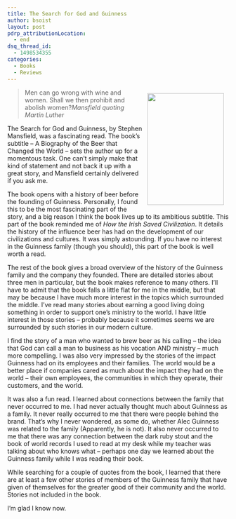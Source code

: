 ```yaml
---
title: The Search for God and Guinness
author: bsoist
layout: post
pdrp_attributionLocation:
  - end
dsq_thread_id:
  - 1498534355
categories:
  - Books
  - Reviews
---
```

<div style="float:right;padding:10px;">
  <a href="http://www.amazon.com/gp/product/B004AYDAWM/ref=as_li_ss_il?ie=UTF8&#038;camp=1789&#038;creative=390957&#038;creativeASIN=B004AYDAWM&#038;linkCode=as2&#038;tag=weifyoasme-20"><img width="174.5" height="255.5" border="0" src="http://ws-na.amazon-adsystem.com/widgets/q?_encoding=UTF8&#038;ASIN=B004AYDAWM&#038;Format=_SX500_&#038;ID=AsinImage&#038;MarketPlace=US&#038;ServiceVersion=20070822&#038;WS=1&#038;tag=weifyoasme-20" /></a><img src="http://ir-na.amazon-adsystem.com/e/ir?t=weifyoasme-20&#038;l=as2&#038;o=1&#038;a=B004AYDAWM" width="1" height="1" border="0" alt="" style="border:none !important; margin:0px !important;" />
</div>

> Men can go wrong with wine and women. Shall we then prohibit and abolish women?<cite>Mansfield quoting Martin Luther</cite>

The Search for God and Guinness, by Stephen Mansfield, was a fascinating read. The book&#8217;s subtitle &#8211; A Biography of the Beer that Changed the World &#8211; sets the author up for a momentous task. One can&#8217;t simply make that kind of statement and not back it up with a great story, and Mansfield certainly delivered if you ask me.

The book opens with a history of beer before the founding of Guinness. Personally, I found this to be the most fascinating part of the story, and a big reason I think the book lives up to its ambitious subtitle. This part of the book reminded me of *How the Irish Saved Civilization*. It details the history of the influence beer has had on the development of our civilizations and cultures. It was simply astounding. If you have no interest in the Guinness family (though you should), this part of the book is well worth a read.

The rest of the book gives a broad overview of the history of the Guinness family and the company they founded. There are detailed stories about three men in particular, but the book makes reference to many others. I&#8217;ll have to admit that the book falls a little flat for me in the middle, but that may be because I have much more interest in the topics which surrounded the middle. I&#8217;ve read many stories about earning a good living doing something in order to support one&#8217;s ministry to the world. I have little interest in those stories &#8211; probably because it sometimes seems we are surrounded by such stories in our modern culture.

I find the story of a man who wanted to brew beer as his calling &#8211; the idea that God can call a man to business as his vocation AND ministry &#8211; much more compelling. I was also very impressed by the stories of the impact Guinness had on its employees and their families. The world would be a better place if companies cared as much about the impact they had on the world &#8211; their own employees, the communities in which they operate, their customers, and the world.

It was also a fun read. I learned about connections between the family that never occurred to me. I had never actually thought much about Guinness as a family. It never really occurred to me that there were people behind the brand. That&#8217;s why I never wondered, as some do, whether Alec Guinness was related to the family (Apparently, he is not). It also never occurred to me that there was any connection between the dark ruby stout and the book of world records I used to read at my desk while my teacher was talking about who knows what &#8211; perhaps one day we learned about the Guinness family while I was reading their book.

While searching for a couple of quotes from the book, I learned that there are at least a few other stories of members of the Guinness family that have given of themselves for the greater good of their community and the world. Stories not included in the book. 

I&#8217;m glad I know now.

<div style="clear:both;">
  &nbsp;
</div>

<img style="opacity: 0;position: absolute;top:0; left:0" src="http://ws-na.amazon-adsystem.com/widgets/q?_encoding=UTF8&#038;ASIN=B004AYDAWM&#038;Format=_SX500_&#038;ID=AsinImage&#038;MarketPlace=US&#038;ServiceVersion=20070822&#038;WS=1&#038;tag=weifyoasme-20" />
